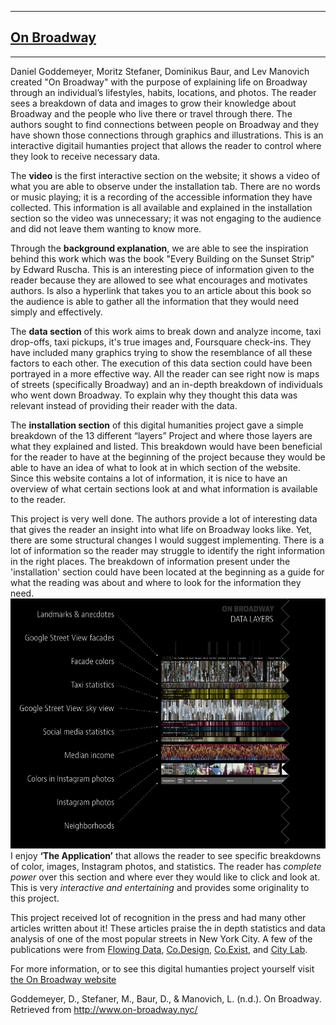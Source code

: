 ---
## [On Broadway](http://www.on-broadway.nyc/) ##
 ---
 Daniel Goddemeyer, Moritz Stefaner, Dominikus Baur, and Lev Manovich created "On Broadway" with the purpose of explaining life on Broadway through an individual’s lifestyles, habits, locations, and photos. The reader sees a breakdown of data and images to grow their knowledge about Broadway and the people who live there or travel through there. The authors sought to find connections between people on Broadway and they have shown those connections through graphics and illustrations. This is an interactive digitail humanties project that allows the reader to control where they look to receive necessary data. 
 
 The **video** is the first interactive section on the website; it shows a video of what you are able to observe under the installation tab. There are no words or music playing; it is a recording of the accessible information they have collected. This information is all available and explained in the installation section so the video was unnecessary; it was not engaging to the audience and did not leave them wanting to know more.  
 
 Through the **background explanation**, we are able to see the inspiration behind this work which was the book "Every Building on the Sunset Strip" by Edward Ruscha. This is an interesting piece of information given to the reader because they are allowed to see what encourages and motivates authors. Is also a hyperlink that takes you to an article about this book so the audience is able to gather all the information that they would need simply and effectively. 
 
 The **data section** of this work aims to break down and analyze income, taxi drop-offs, taxi pickups, it's true images and, Foursquare check-ins. They have included many graphics trying to show the resemblance of all these factors to each other. The execution of this data section could have been portrayed in a more effective way. All the reader can see right now is maps of streets (specifically Broadway) and an in-depth breakdown of individuals who went down Broadway. To explain why they thought this data was relevant instead of providing their reader with the data. 
 
 The **installation section** of this digital humanities project gave a simple breakdown of the 13 different “layers” Project and where those layers are what they explained and listed. This breakdown would have been beneficial for the reader to have at the beginning of the project because they would be able to have an idea of what to look at in which section of the website. Since this website contains a lot of information, it is nice to have an overview of what certain sections look at and what information is available to the reader. 
 
 This project is very well done. The authors provide a lot of interesting data that gives the reader an insight into what life on Broadway looks like. Yet, there are some structural changes I would suggest implementing. There is a lot of information so the reader may struggle to identify the right information in the right places. The breakdown of information present under the 'installation' section could have been located at the beginning as a guide for what the reading was about and where to look for the information they need. ![Section Breakdown](https://github.com/hannahfulk/hannah/blob/master/images/SectionBreakdown.JPG) I enjoy **‘The Application’** that allows the reader to see specific breakdowns of color, images, Instagram photos, and statistics. The reader has _complete power_ over this section and where ever they would like to click and look at. This is very _interactive and entertaining_ and provides some originality to this project. 
 
 This project received lot of recognition in the press and had many other articles written about it! These articles praise the in depth statistics and data analysis of one of the most popular streets in New York City. A few of the publications were from [Flowing Data](https://flowingdata.com/2015/03/09/on-broadway-shows-city-life-through-data-cross-sections/), [Co.Design](https://www.fastcompany.com/3043091/massive-data-visualization-brings-nycs-busiest-street-to-life), [Co.Exist](https://www.fastcompany.com/3043137/take-a-stroll-down-broadway-through-hundreds-of-thousands-of-instagram-images), and [City Lab](https://www.fastcompany.com/3043137/take-a-stroll-down-broadway-through-hundreds-of-thousands-of-instagram-images). 
 
 For more information, or to see this digital humanties project yourself visit [the On Broadway website](http://www.on-broadway.nyc/)
 
Goddemeyer, D., Stefaner, M., Baur, D., & Manovich, L. (n.d.). On Broadway. Retrieved from http://www.on-broadway.nyc/
